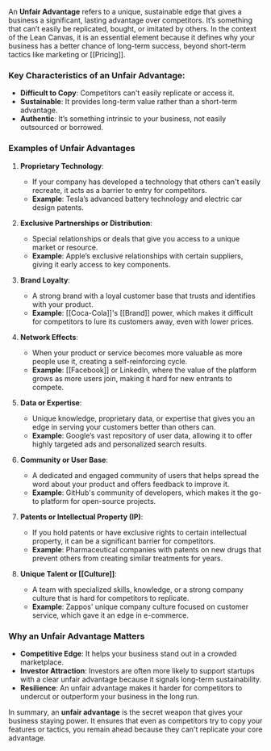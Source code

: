 An **Unfair Advantage** refers to a unique, sustainable edge that gives a business a significant, lasting advantage over competitors. It’s something that can’t easily be replicated, bought, or imitated by others. In the context of the Lean Canvas, it is an essential element because it defines why your business has a better chance of long-term success, beyond short-term tactics like marketing or [[Pricing]].

### Key Characteristics of an Unfair Advantage:
- **Difficult to Copy**: Competitors can't easily replicate or access it.
- **Sustainable**: It provides long-term value rather than a short-term advantage.
- **Authentic**: It’s something intrinsic to your business, not easily outsourced or borrowed.

### Examples of Unfair Advantages

1. **Proprietary Technology**:
   - If your company has developed a technology that others can't easily recreate, it acts as a barrier to entry for competitors.
   - **Example**: Tesla’s advanced battery technology and electric car design patents.

2. **Exclusive Partnerships or Distribution**:
   - Special relationships or deals that give you access to a unique market or resource.
   - **Example**: Apple’s exclusive relationships with certain suppliers, giving it early access to key components.

3. **Brand Loyalty**:
   - A strong brand with a loyal customer base that trusts and identifies with your product.
   - **Example**: [[Coca-Cola]]'s [[Brand]] power, which makes it difficult for competitors to lure its customers away, even with lower prices.

4. **Network Effects**:
   - When your product or service becomes more valuable as more people use it, creating a self-reinforcing cycle.
   - **Example**: [[Facebook]] or LinkedIn, where the value of the platform grows as more users join, making it hard for new entrants to compete.

5. **Data or Expertise**:
   - Unique knowledge, proprietary data, or expertise that gives you an edge in serving your customers better than others can.
   - **Example**: Google’s vast repository of user data, allowing it to offer highly targeted ads and personalized search results.

6. **Community or User Base**:
   - A dedicated and engaged community of users that helps spread the word about your product and offers feedback to improve it.
   - **Example**: GitHub's community of developers, which makes it the go-to platform for open-source projects.

7. **Patents or Intellectual Property (IP)**:
   - If you hold patents or have exclusive rights to certain intellectual property, it can be a significant barrier for competitors.
   - **Example**: Pharmaceutical companies with patents on new drugs that prevent others from creating similar treatments for years.

8. **Unique Talent or [[Culture]]**:
   - A team with specialized skills, knowledge, or a strong company culture that is hard for competitors to replicate.
   - **Example**: Zappos' unique company culture focused on customer service, which gave it an edge in e-commerce.

### Why an Unfair Advantage Matters
- **Competitive Edge**: It helps your business stand out in a crowded marketplace.
- **Investor Attraction**: Investors are often more likely to support startups with a clear unfair advantage because it signals long-term sustainability.
- **Resilience**: An unfair advantage makes it harder for competitors to undercut or outperform your business in the long run.

In summary, an **unfair advantage** is the secret weapon that gives your business staying power. It ensures that even as competitors try to copy your features or tactics, you remain ahead because they can't replicate your core advantage.